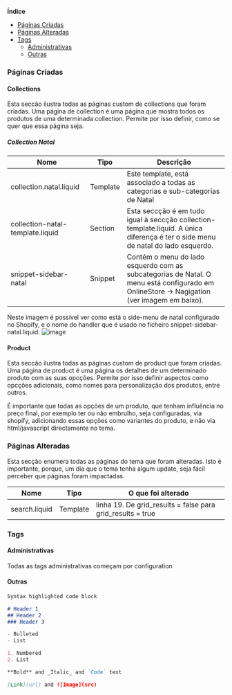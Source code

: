 **Índice**
- [Páginas Criadas](#páginas-criadas)
- [Páginas Alteradas](#páginas-alteradas)
- [Tags](#tags)
  * [Administrativas](#administrativas)
  * [Outras](#outras)



### Páginas Criadas

#### Collections
Esta seccão ilustra todas as páginas custom de collections que foram criadas. 
Uma página de collection é uma página que mostra todos os produtos de uma determinada collection. 
Permite por isso definir, como se quer que essa página seja.

##### Collection Natal

Nome | Tipo | Descrição
------------ | ------------- | -------------
collection.natal.liquid | Template | Este template, está associado a todas as categorias e sub-categorias de Natal
collection-natal-template.liquid | Section | Esta seccção é em tudo igual à seccção collection-template.liquid. A única diferença é ter o side menu de natal do lado esquerdo.
snippet-sidebar-natal | Snippet | Contém o menu do lado esquerdo com as subcategorias de Natal. O menu está configurado em OnlineStore -> Nagigation (ver imagem em baixo). 


Neste imagem é possível ver como está o side-menu de natal configurado no Shopify, e o nome do handler que é usado no ficheiro snippet-sidebar-natal.liquid.
![image](https://user-images.githubusercontent.com/92253809/136710373-d4c07fdb-4c3c-4f3c-8d38-2cedcea22158.png)


#### Product
Esta seccão ilustra todas as páginas custom de product que foram criadas. 
Uma página de product é uma página os detalhes de um determinado produto com as suas opcções.
Permite por isso definir aspectos como opcções adicionais, como nomes para personalização dos produtos, entre outros.

É importante que todas as opções de um produto, que tenham influência no preço final, por exemplo ter ou não embrulho, seja configuradas, via shopify, adicionando essas opções como variantes do produto, e não via html/javascript directamente no tema.



### Páginas Alteradas
Esta secção enumera todas as páginas do tema que foram alteradas. 
Isto é importante, porque, um dia que o tema tenha algum update, seja fácil perceber que páginas foram impactadas.

Nome | Tipo | O que foi alterado
------------ | ------------- | -------------
search.liquid | Template | linha 19. De grid_results = false para grid_results = true

### Tags
#### Administrativas 
Todas as tags administrativas começam por configuration


#### Outras






```markdown
Syntax highlighted code block

# Header 1
## Header 2
### Header 3

- Bulleted
- List

1. Numbered
2. List

**Bold** and _Italic_ and `Code` text

[Link](url) and ![Image](src)
```
